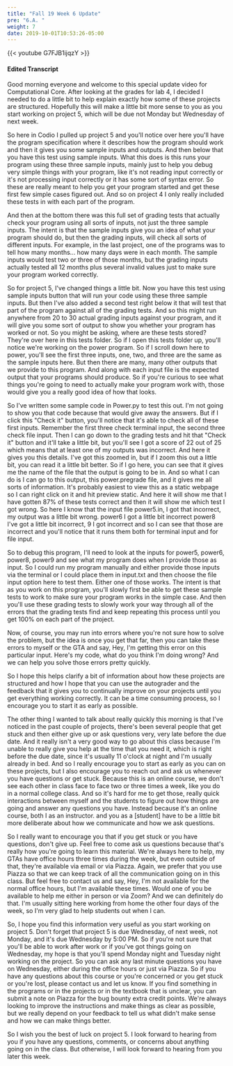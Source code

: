 ```yaml
---
title: "Fall 19 Week 6 Update"
pre: "6.A. "
weight: 7
date: 2019-10-01T10:53:26-05:00
---
```


{{< youtube G7FJB1ijqzY >}}

#### Edited Transcript

Good morning everyone and welcome to this special update video for Computational Core. After looking at the grades for lab 4, I decided I needed to do a little bit to help explain exactly how some of these projects are structured. Hopefully this will make a little bit more sense to you as you start working on project 5, which will be due not Monday but Wednesday of next week.

So here in Codio I pulled up project 5 and you'll notice over here you'll have the program specification where it describes how the program should work and then it gives you some sample inputs and outputs. And then below that you have this test using sample inputs. What this does is this runs your program using these three sample inputs, mainly just to help you debug very simple things with your program, like it's not reading input correctly or it's not processing input correctly or it has some sort of syntax error. So these are really meant to help you get your program started and get these first few simple cases figured out. And so on project 4 I only really included these tests in with each part of the program.

And then at the bottom there was this full set of grading tests that actually check your program using all sorts of inputs, not just the three sample inputs. The intent is that the sample inputs give you an idea of what your program should do, but then the grading inputs, will check all sorts of different inputs. For example, in the last project, one of the programs was to tell how many months... how many days were in each month. The sample inputs would test two or three of those months, but the grading inputs actually tested all 12 months plus several invalid values just to make sure your program worked correctly.

So for project 5, I've changed things a little bit. Now you have this test using sample inputs button that will run your code using these three sample inputs. But then I've also added a second test right below it that will test that part of the program against all of the grading tests. And so this might run anywhere from 20 to 30 actual grading inputs against your program, and it will give you some sort of output to show you whether your program has worked or not. So you might be asking, where are these tests stored? They're over here in this tests folder. So if I open this tests folder up, you'll notice we're working on the power program. So if I scroll down here to power, you'll see the first three inputs, one, two, and three are the same as the sample inputs here. But then there are many, many other outputs that we provide to this program. And along with each input file is the expected output that your programs should produce. So if you're curious to see what things you're going to need to actually make your program work with, those would give you a really good idea of how that looks.

So I've written some sample code in Power.py to test this out. I'm not going to show you that code because that would give away the answers. But if I click this "Check it" button, you'll notice that it's able to check all of these first inputs. Remember the first three check terminal input, the second three check file input. Then I can go down to the grading tests and hit that "Check it" button and it'll take a little bit, but you'll see I got a score of 22 out of 25 which means that at least one of my outputs was incorrect. And here it gives you this details. I've got this zoomed in, but if I zoom this out a little bit, you can read it a little bit better. So if I go here, you can see that it gives me the name of the file that the output is going to be in. And so what I can do is I can go to this output, this power.pregrade file, and it gives me all sorts of information. It's probably easiest to view this as a static webpage so I can right click on it and hit preview static. And here it will show me that I have gotten 87% of these tests correct and then it will show me which test I got wrong. So here I know that the input file power5.in, I got that incorrect, my output was a little bit wrong. power6 I got a little bit incorrect power8 I've got a little bit incorrect, 9 I got incorrect and so I can see that those are incorrect and you'll notice that it runs them both for terminal input and for file input.

So to debug this program, I'll need to look at the inputs for power5, power6, power8, power9 and see what my program does when I provide those as input. So I could run my program manually and either provide those inputs via the terminal or I could place them in input.txt and then choose the file input option here to test them. Either one of those works. The intent is that as you work on this program, you'll slowly first be able to get these sample tests to work to make sure your program works in the simple case. And then you'll use these grading tests to slowly work your way through all of the errors that the grading tests find and keep repeating this process until you get 100% on each part of the project.

Now, of course, you may run into errors where you're not sure how to solve the problem, but the idea is once you get that far, then you can take these errors to myself or the GTA and say, Hey, I'm getting this error on this particular input. Here's my code, what do you think I'm doing wrong? And we can help you solve those errors pretty quickly.

So I hope this helps clarify a bit of information about how these projects are structured and how I hope that you can use the autograder and the feedback that it gives you to continually improve on your projects until you get everything working correctly. It can be a time consuming process, so I encourage you to start it as early as possible.

The other thing I wanted to talk about really quickly this morning is that I've noticed in the past couple of projects, there's been several people that get stuck and then either give up or ask questions very, very late before the due date. And it really isn't a very good way to go about this class because I'm unable to really give you help at the time that you need it, which is right before the due date, since it's usually 11 o'clock at night and I'm usually already in bed. And so I really encourage you to start as early as you can on these projects, but I also encourage you to reach out and ask us whenever you have questions or get stuck. Because this is an online course, we don't see each other in class face to face two or three times a week, like you do in a normal college class. And so it's hard for me to get those, really quick interactions between myself and the students to figure out how things are going and answer any questions you have. Instead because it's an online course, both I as an instructor. and you as a [student] have to be a little bit more deliberate about how we communicate and how we ask questions.

So I really want to encourage you that if you get stuck or you have questions, don't give up. Feel free to come ask us questions because that's really how you're going to learn this material. We're always here to help, my GTAs have office hours three times during the week, but even outside of that, they're available via email or via Piazza. Again, we prefer that you use Piazza so that we can keep track of all the communication going on in this class. But feel free to contact us and say, Hey, I'm not available for the normal office hours, but I'm available these times. Would one of you be available to help me either in person or via Zoom? And we can definitely do that. I'm usually sitting here working from home the other four days of the week, so I'm very glad to help students out when I can.

So, I hope you find this information very useful as you start working on project 5. Don't forget that project 5 is due Wednesday, of next week, not Monday, and it's due Wednesday by 5:00 PM. So if you're not sure that you'll be able to work after work or if you've got things going on Wednesday, my hope is that you'll spend Monday night and Tuesday night working on the project. So you can ask any last minute questions you have on Wednesday, either during the office hours or just via Piazza. So if you have any questions about this course or you're concerned or you get stuck or you're lost, please contact us and let us know. If you find something in the programs or in the projects or in the textbook that is unclear, you can submit a note on Piazza for the bug bounty extra credit points. We're always looking to improve the instructions and make things as clear as possible, but we really depend on your feedback to tell us what didn't make sense and how we can make things better.

So I wish you the best of luck on project 5. I look forward to hearing from you if you have any questions, comments, or concerns about anything going on in the class. But otherwise, I will look forward to hearing from you later this week.
